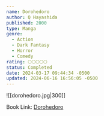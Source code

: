 ```yaml
---
name: Dorohedoro
author: Q Hayashida
published: 2000
type: Manga
genre:
  - Action
  - Dark Fantasy
  - Horror
  - Comedy
rating: 🌕🌕🌕🌕🌕
status: Completed
date: 2024-03-17 09:44:34 -0500
updated: 2024-06-16 16:56:05 -0500
---
```


![[dorohedoro.jpg|300]]

Book Link: [Dorohedoro](https://myanimelist.net/manga/1133/Dorohedoro)
